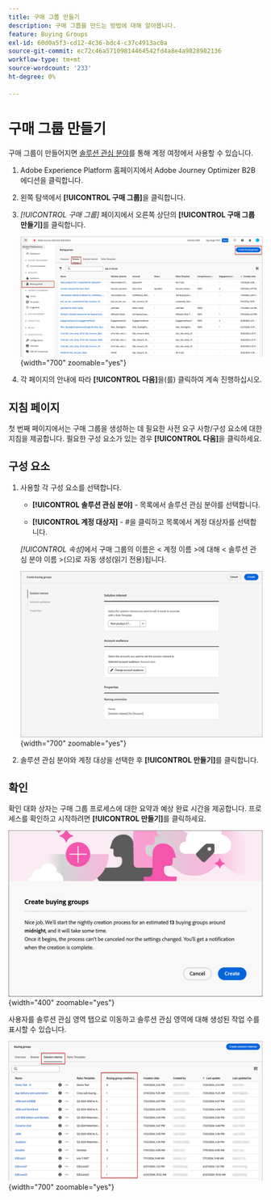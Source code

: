 ```yaml
---
title: 구매 그룹 만들기
description: 구매 그룹을 만드는 방법에 대해 알아봅니다.
feature: Buying Groups
exl-id: 60d0a5f3-cd12-4c36-bdc4-c37c4913ac0a
source-git-commit: ec72c46a57109814464542fd4a8e4a9828982136
workflow-type: tm+mt
source-wordcount: '233'
ht-degree: 0%

---
```



# 구매 그룹 만들기

구매 그룹이 만들어지면 [솔루션 관심 분야](./solution-interests.md)를 통해 계정 여정에서 사용할 수 있습니다.

1. Adobe Experience Platform 홈페이지에서 Adobe Journey Optimizer B2B 에디션을 클릭합니다.

1. 왼쪽 탐색에서 **[!UICONTROL 구매 그룹]**&#x200B;을 클릭합니다.

1. _[!UICONTROL 구매 그룹]_ 페이지에서 오른쪽 상단의 **[!UICONTROL 구매 그룹 만들기]**&#x200B;를 클릭합니다.

   ![구매 그룹 만들기를 클릭합니다](./assets/buying-groups-create.png){width="700" zoomable="yes"}

1. 각 페이지의 안내에 따라 **[!UICONTROL 다음]**&#x200B;을(를) 클릭하여 계속 진행하십시오.

## 지침 페이지

첫 번째 페이지에서는 구매 그룹을 생성하는 데 필요한 사전 요구 사항/구성 요소에 대한 지침을 제공합니다. 필요한 구성 요소가 있는 경우 **[!UICONTROL 다음]**&#x200B;을 클릭하세요.

## 구성 요소

1. 사용할 각 구성 요소를 선택합니다.

   * **[!UICONTROL 솔루션 관심 분야]** - 목록에서 솔루션 관심 분야를 선택합니다.

   * **[!UICONTROL 계정 대상자]** - #을 클릭하고 목록에서 계정 대상자를 선택합니다.

   _[!UICONTROL 속성]_&#x200B;에서 구매 그룹의 이름은 &lt; 계정 이름 >에 대해 &lt; 솔루션 관심 분야 이름 >(으)로 자동 생성(읽기 전용)됩니다.

   ![구매 그룹 만들기를 클릭합니다](./assets/buying-groups-create-components.png){width="700" zoomable="yes"}

1. 솔루션 관심 분야와 계정 대상을 선택한 후 **[!UICONTROL 만들기]**&#x200B;를 클릭합니다.

## 확인

확인 대화 상자는 구매 그룹 프로세스에 대한 요약과 예상 완료 시간을 제공합니다. 프로세스를 확인하고 시작하려면 **[!UICONTROL 만들기]**&#x200B;를 클릭하세요.

![구매 그룹 만들기 확인 대화 상자](./assets/buying-groups-create-confirm.png){width="400" zoomable="yes"}

사용자를 솔루션 관심 영역 탭으로 이동하고 솔루션 관심 영역에 대해 생성된 작업 수를 표시할 수 있습니다.

![구매 그룹 만들기를 클릭합니다](./assets/solution-interest-buying-group-jobs.png){width="700" zoomable="yes"}

<!-- Other buying group activities:

Member of buying group.
Assign a member of the buying group.
Remove a member of the buying group. -->
